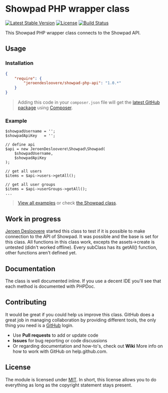 # Showpad PHP wrapper class

[![Latest Stable Version](http://img.shields.io/packagist/v/jeroendesloovere/showpad-php-api.svg)](https://packagist.org/packages/jeroendesloovere/showpad-php-api)
[![License](http://img.shields.io/badge/license-MIT-lightgrey.svg)](https://github.com/jeroendesloovere/showpad-php-api/blob/master/LICENSE)
[![Build Status](http://img.shields.io/travis/jeroendesloovere/showpad-php-api.svg)](https://travis-ci.org/jeroendesloovere/showpad-php-api)

This Showpad PHP wrapper class connects to the Showpad API.

## Usage

### Installation

``` json
{
    "require": {
        "jeroendesloovere/showpad-php-api": "1.0.*"
    }
}
```

> Adding this code in your `composer.json` file will get the [latest GitHub package](https://packagist.org/packages/jeroendesloovere/:package_name) using [Composer](https://getcomposer.org).

### Example

```
$showpadUsername = '';
$showpadApiKey   = ''; 

// define api
$api = new JeroenDesloovere\Showpad\Showpad(
    $showpadUsername,
    $showpadApiKey
);

// get all users
$items = $api->users->getAll();

// get all user groups
$items = $api->userGroups->getAll();
...
```
> [View all examples](/examples/example.php) or check [the Showpad class](/src/).


## Work in progress

[Jeroen Desloovere](https://github.com/jeroendesloovere) started this class to test if it is possible to make connection to the API of Showpad. It was possible and the base is set for this class. All functions in this class work, excepts the assets->create is untested (didn't worked offline). Every subClass has its getAll() function, other functions aren't defined yet.

## Documentation

The class is well documented inline. If you use a decent IDE you'll see that each method is documented with PHPDoc.

## Contributing

It would be great if you could help us improve this class. GitHub does a great job in managing collaboration by providing different tools, the only thing you need is a [GitHub](http://github.com) login.

* Use **Pull requests** to add or update code
* **Issues** for bug reporting or code discussions
* Or regarding documentation and how-to's, check out **Wiki**
More info on how to work with GitHub on help.github.com.

## License

The module is licensed under [MIT](./LICENSE). In short, this license allows you to do everything as long as the copyright statement stays present.